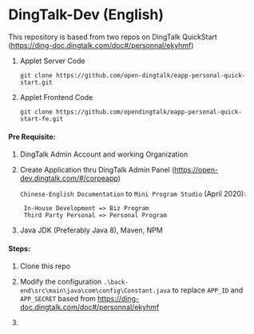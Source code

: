# DingTalk-Dev (English)
This repository is based from two repos on DingTalk QuickStart (https://ding-doc.dingtalk.com/doc#/personnal/ekyhmf)
1. Applet Server Code

    `git clone https://github.com/open-dingtalk/eapp-personal-quick-start.git`
2. Applet Frontend Code

    `git clone https://github.com/opendingtalk/eapp-personal-quick-start-fe.git`


#### Pre Requisite:
1. DingTalk Admin Account and working Organization
2. Create Application thru DingTalk Admin Panel (https://open-dev.dingtalk.com/#/corpeapp)

    `Chinese-English Documentation` to `Mini Program Studio` (April 2020):

        In-House Development => Biz Program
        Third Party Personal => Personal Program 

3. Java JDK (Preferably Java 8), Maven, NPM

#### Steps:
1. Clone this repo
2. Modify the configuration `.\back-end\src\main\java\com\config\Constant.java` to replace `APP_ID` and `APP_SECRET` based from https://ding-doc.dingtalk.com/doc#/personnal/ekyhmf

3. 
